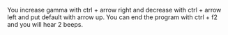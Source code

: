 You increase gamma with ctrl + arrow right and decrease with ctrl + arrow left and put default with arrow up. You can end the program with ctrl + f2 and you will hear 2 beeps.
